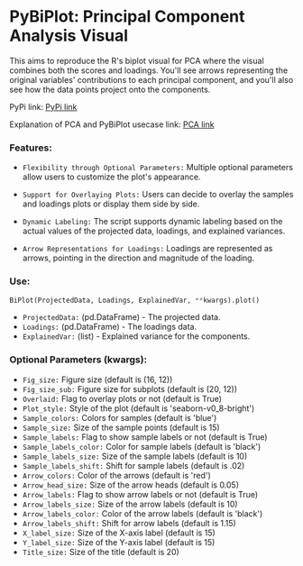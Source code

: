# PyBiPlot: Principal Component Analysis Visual

This aims to reproduce the R's biplot visual for PCA where the visual combines both the scores and loadings. You'll see arrows representing the original variables' contributions to each principal component, and you'll also see how the data points project onto the components.

PyPi link: [PyPi link](https://pypi.org/project/PyBiPlot/)

Explanation of PCA and PyBiPlot usecase link: [PCA link](https://github.com/adames-ouro/PyBiPlot/blob/main/Example_of_use/Dimensionality%20Reduction%20-%20PCA.ipynb)

### Features:

- `Flexibility through Optional Parameters:` Multiple optional parameters allow users to customize the plot's appearance.

- `Support for Overlaying Plots:` Users can decide to overlay the samples and loadings plots or display them side by side.

- `Dynamic Labeling:` The script supports dynamic labeling based on the actual values of the projected data, loadings, and explained variances.

- `Arrow Representations for Loadings:` Loadings are represented as arrows, pointing in the direction and magnitude of the loading.

### Use:

```python
BiPlot(ProjectedData, Loadings, ExplainedVar, **kwargs).plot()
```

- `ProjectedData:` (pd.DataFrame) - The projected data.
- `Loadings:` (pd.DataFrame) - The loadings data.
- `ExplainedVar:` (list) - Explained variance for the components.

### Optional Parameters (kwargs):

- `Fig_size:` Figure size (default is (16, 12))
- `Fig_size_sub:` Figure size for subplots (default is (20, 12))
- `Overlaid:` Flag to overlay plots or not (default is True)
- `Plot_style:` Style of the plot (default is 'seaborn-v0_8-bright')
- `Sample_colors:` Colors for samples (default is 'blue')
- `Sample_size:` Size of the sample points (default is 15)
- `Sample_labels:` Flag to show sample labels or not (default is True)
- `Sample_labels_color:` Color for sample labels (default is 'black')
- `Sample_labels_size:` Size of the sample labels (default is 10)
- `Sample_labels_shift:` Shift for sample labels (default is .02)
- `Arrow_colors:` Color of the arrows (default is 'red')
- `Arrow_head_size:` Size of the arrow heads (default is 0.05)
- `Arrow_labels:` Flag to show arrow labels or not (default is True)
- `Arrow_labels_size:` Size of the arrow labels (default is 10)
- `Arrow_labels_color:` Color of the arrow labels (default is 'black')
- `Arrow_labels_shift:` Shift for arrow labels (default is 1.15)
- `X_label_size:` Size of the X-axis label (default is 15)
- `Y_label_size:` Size of the Y-axis label (default is 15)
- `Title_size:` Size of the title (default is 20)
